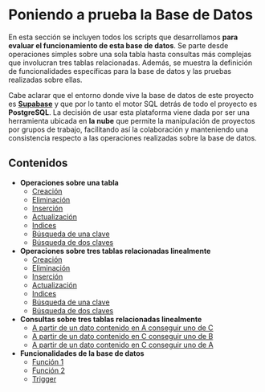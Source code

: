 # Poniendo a prueba la Base de Datos

En esta sección se incluyen todos los scripts que desarrollamos **para evaluar el funcionamiento de esta base de datos**. Se parte desde operaciones simples sobre una sola tabla hasta consultas más complejas que involucran tres tablas relacionadas. Además, se muestra la definición de funcionalidades específicas para la base de datos y las pruebas realizadas sobre ellas.

Cabe aclarar que el entorno donde vive la base de datos de este proyecto es [**Supabase**](https://supabase.com/) y que por lo tanto el 
motor SQL detrás de todo el proyecto es **PostgreSQL**. La decisión de usar esta plataforma viene dada por ser una herramienta ubicada en 
**la nube** que permite la manipulación de proyectos por grupos de trabajo, facilitando así la colaboración y manteniendo una consistencia 
respecto a las operaciones realizadas sobre la base de datos.

## Contenidos

* **Operaciones sobre una tabla**
    - [Creación](operaciones_1_tabla/creacion_tabla.sql)
    - [Eliminación](operaciones_1_tabla/eliminacion_tabla.sql)
    - [Inserción](operaciones_1_tabla/insercion_tabla.sql)
    - [Actualización](operaciones_1_tabla/actualizacion_tabla.sql)
    - [Indices](operaciones_1_tabla/indice_tabla.sql)
    - [Búsqueda de una clave](operaciones_1_tabla/busqueda1clave_tabla.sql)
    - [Búsqueda de dos claves](operaciones_1_tabla/busqueda2claves_tabla.sql)
* **Operaciones sobre tres tablas relacionadas linealmente**
    - [Creación](operaciones_3_tablas/creacion_3tablas.sql)
    - [Eliminación](operaciones_3_tablas/eliminacion_3tablas.sql)
    - [Inserción](operaciones_3_tablas/insercion_3tablas.sql)
    - [Actualización](operaciones_3_tablas/actualizacion_3tablas.sql)
    - [Indices](operaciones_3_tablas/indice_3tablas.sql)
    - [Búsqueda de una clave](operaciones_3_tablas/busqueda1clave_3tablas.sql)
    - [Búsqueda de dos claves](operaciones_3_tablas/busqueda2claves_3tablas.sql)
* **Consultas sobre tres tablas relacionadas linealmente**
    - [A partir de un dato contenido en A conseguir uno de C](operaciones_3_tablas/dato_A_C.sql)
    - [A partir de un dato contenido en C conseguir uno de B](operaciones_3_tablas/dato_C_B.sql)
    - [A partir de un dato contenido en C conseguir uno de A](operaciones_3_tablas/dato_C_A.sql)
* **Funcionalidades de la base de datos**
    - [Función 1](funcionalidades/funcion1.sql)
    - [Función 2](funcionalidades/funcion2.sql)
    - [Trigger](funcionalidades/trigger.sql)




    